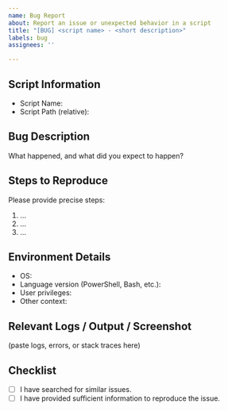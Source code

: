 ```yaml
---
name: Bug Report
about: Report an issue or unexpected behavior in a script
title: "[BUG] <script name> - <short description>"
labels: bug
assignees: ''

---
```


## Script Information
- Script Name:  
- Script Path (relative):  

## Bug Description
What happened, and what did you expect to happen?

## Steps to Reproduce
Please provide precise steps:
1. ...
2. ...
3. ...

## Environment Details
- OS:  
- Language version (PowerShell, Bash, etc.):  
- User privileges:  
- Other context:

## Relevant Logs / Output / Screenshot
(paste logs, errors, or stack traces here)


## Checklist
- [ ] I have searched for similar issues.
- [ ] I have provided sufficient information to reproduce the issue.
